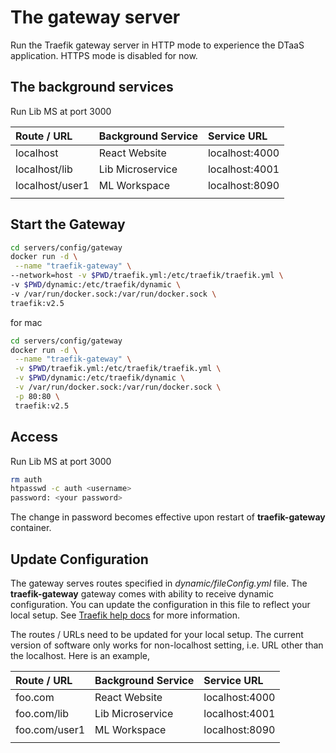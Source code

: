 # The gateway server

Run the Traefik gateway server in HTTP mode to experience the DTaaS application.
HTTPS mode is disabled for now.

## The background services

Run Lib MS at port 3000

| Route / URL     | Background Service | Service URL    |
| :-------------- | :----------------- | :------------- |
| localhost       | React Website      | localhost:4000 |
| localhost/lib   | Lib Microservice   | localhost:4001 |
| localhost/user1 | ML Workspace       | localhost:8090 |
|                 |

## Start the Gateway

```bash
cd servers/config/gateway
docker run -d \
 --name "traefik-gateway" \
--network=host -v $PWD/traefik.yml:/etc/traefik/traefik.yml \
-v $PWD/dynamic:/etc/traefik/dynamic \
-v /var/run/docker.sock:/var/run/docker.sock \
traefik:v2.5
```

for mac

```bash
cd servers/config/gateway
docker run -d \
 --name "traefik-gateway" \
 -v $PWD/traefik.yml:/etc/traefik/traefik.yml \
 -v $PWD/dynamic:/etc/traefik/dynamic \
 -v /var/run/docker.sock:/var/run/docker.sock \
 -p 80:80 \
 traefik:v2.5
```

## Access

Run Lib MS at port 3000

```bash
rm auth
htpasswd -c auth <username>
password: <your password>
```

The change in password becomes effective upon restart of **traefik-gateway** container.

## Update Configuration

The gateway serves routes specified in _dynamic/fileConfig.yml_ file.
The **traefik-gateway** gateway comes with ability to receive dynamic configuration.
You can update the configuration in this file to reflect your local setup.
See [Traefik help docs](https://doc.traefik.io/traefik/providers/file/)
for more information.

The routes / URLs need to be updated for your local setup. The current version of software only works for non-localhost setting, i.e. URL other than the localhost. Here is an example,

| Route / URL   | Background Service | Service URL    |
| :------------ | :----------------- | :------------- |
| foo.com       | React Website      | localhost:4000 |
| foo.com/lib   | Lib Microservice   | localhost:4001 |
| foo.com/user1 | ML Workspace       | localhost:8090 |
|               |
